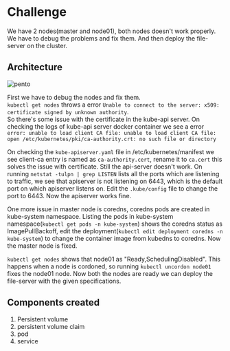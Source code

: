 # Challenge
We have 2 nodes(master and node01), both nodes doesn't work properly. We have to debug the problems and fix them. And then deploy the file-server on the cluster.

## Architecture
![pento](https://i.imgur.com/QUWgCxt.jpg)


First we have to debug the nodes and fix them.<br/>
`kubectl get nodes` throws a error `Unable to connect to the server: x509: certificate signed by unknown authority`.<br/>
So there's some issue with the certificate in the kube-api server. On checking the logs of kube-api server docker container we see a error ```error: unable to load client CA file: unable to load client CA file: open /etc/kubernetes/pki/ca-authority.crt: no such file or directory```

On checking the `kube-apiserver.yaml` file in /etc/kubernetes/manifest we see client-ca entry is named as `ca-authority.cert`, rename it to `ca.cert` this solves the issue with certificate.
Still the api-server doesn't work. On running `netstat -tulpn | grep LISTEN` lists all the ports which are listening to traffic, we see that apiserver is not listening on 6443, which is the default port on which apiserver listens on.
Edit the `.kube/config` file to change the port to 6443. Now the apiserver works fine.

One more issue in master node is coredns, coredns pods are created in kube-system namespace. Listing the pods in kube-system namespace(`kubectl get pods -n kube-system`) shows the coredns status as  ImagePullBackoff, edit the deployment(`kubectl edit deployment coredns -n kube-system`) to change the container image from kubedns to coredns.
Now the master node is fixed.


`kubectl get nodes` shows that node01 as "Ready,SchedulingDisabled". This happens when a node is cordoned, so running `kubectl uncordon node01` fixes the node01 node.
Now both the nodes are ready we can deploy the file-server with the given specifications.

## Components created
1. Persistent volume
2. persistent volume claim
3. pod
4. service
